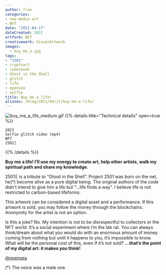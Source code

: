```yaml
---
author: fran
categories:
- new media art
- NFT
date: "2021-04-17"
dateCreated: 2021
artform: NFT
creativework: VisualArtwork
images:
  - buy_me_a.jpg
tags:
- "2501"
- cryptoart
- cyberpunk
- Ghost in the Shell
- glitch
- life
- opensea
- selfie
title: Buy me a life!
aliases: /blog/2021/04/17/buy-me-a-life/
---
```


![buy_me_a_life_medium.gif](buy_me_a_life_medium.gif)
{{% details title="Technical details" open=true %}}
````
2021
Selfie glitch video (mp4)
NFT
2501Ξ
````
{{% /details %}}

**Buy me a life! I’ll use my energy to create art, help other artists, walk my spiritual path and share my knowledge.**

2501Ξ is a tribute to “Ghost in the Shell”. Project 2501 was born on the net, he(\*) become alive as a pure digital being. The original authors of the code didn’t intend to give him a life but “…life finds a way”. I believe life is not restricted to carbon-based lifeforms.

This artwork can be considered a digital asset and a performance. If this artwork is sold, you may follow the money through the blockchains. Anonymity for the artist is not an option.

Is this a joke? No. My intention is not to be disrespectful to collectors or the NFT world. It’s a social experiment where I’m the lab rat. You can always think/dream about what you would do with an enormous amount of money coming from nothing but until it happens to you, it’s impossible to know. What will be the personal cost of this, even if it’s not sold? **…that’s the point of my digital art: it makes you think!**

[@opensea](https://opensea.io/assets/0x495f947276749ce646f68ac8c248420045cb7b5e/11780915356901891937150191052604117223978980698243640119023280871775425003521)

(\*) The voice was a male one.


